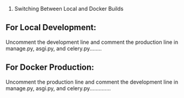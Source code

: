 

1. Switching Between Local and Docker Builds

For Local Development:
-----------------------

Uncomment the development line and comment the production line in manage.py, asgi.py, and celery.py........

For Docker Production:
----------------------

Uncomment the production line and comment the development line in manage.py, asgi.py, and celery.py..............

